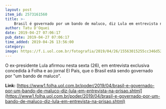 ```yaml
---
layout: post
item_id: 2573161560
title: >-
    Brasil é governado por um bando de maluco, diz Lula em entrevista na prisão
author: Tatu D'Oquei
date: 2019-04-27 07:06:17
pub_date: 2019-04-27 07:06:17
time_added: 2019-04-26 13:56:00
category: 
image: https://f.i.uol.com.br/fotografia/2019/04/26/15563015255cc346d525f6b_1556301525_3x2_rt.jpg
---
```


O ex-presidente Lula afirmou nesta sexta (26), em entrevista exclusiva concedida à Folha e ao jornal El País, que o Brasil está sendo governado por "um bando de maluco".

**Link:** [https://www1.folha.uol.com.br/poder/2019/04/brasil-e-governado-por-um-bando-de-maluco-diz-lula-em-entrevista-na-prisao.shtml](https://www1.folha.uol.com.br/poder/2019/04/brasil-e-governado-por-um-bando-de-maluco-diz-lula-em-entrevista-na-prisao.shtml)


